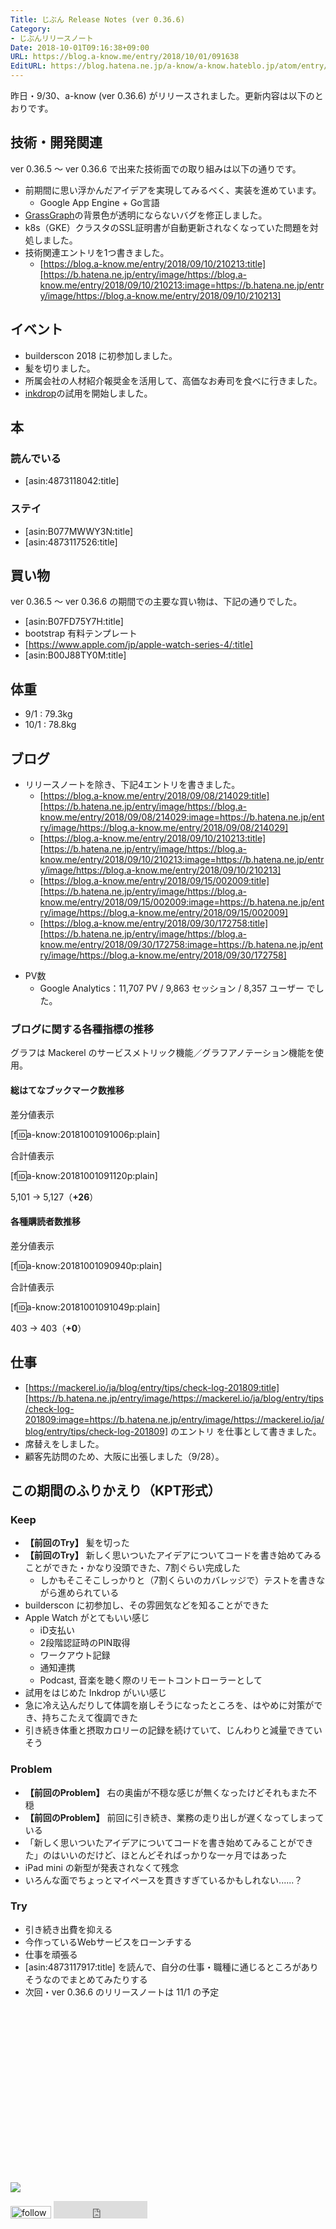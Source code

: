 ```yaml
---
Title: じぶん Release Notes (ver 0.36.6)
Category:
- じぶんリリースノート
Date: 2018-10-01T09:16:38+09:00
URL: https://blog.a-know.me/entry/2018/10/01/091638
EditURL: https://blog.hatena.ne.jp/a-know/a-know.hateblo.jp/atom/entry/10257846132642394716
---
```


昨日・9/30、a-know (ver 0.36.6) がリリースされました。更新内容は以下のとおりです。


<!-- more -->


## 技術・開発関連
ver 0.36.5 〜 ver 0.36.6 で出来た技術面での取り組みは以下の通りです。

- 前期間に思い浮かんだアイデアを実現してみるべく、実装を進めています。
    - Google App Engine + Go言語
- [GrassGraph](https://grass-graph.moshimo.works)の背景色が透明にならないバグを修正しました。
- k8s（GKE）クラスタのSSL証明書が自動更新されなくなっていた問題を対処しました。
- 技術関連エントリを1つ書きました。
    - [https://blog.a-know.me/entry/2018/09/10/210213:title][https://b.hatena.ne.jp/entry/image/https://blog.a-know.me/entry/2018/09/10/210213:image=https://b.hatena.ne.jp/entry/image/https://blog.a-know.me/entry/2018/09/10/210213]


## イベント
- builderscon 2018 に初参加しました。
- 髪を切りました。
- 所属会社の人材紹介報奨金を活用して、高価なお寿司を食べに行きました。
- [inkdrop](https://www.inkdrop.info/)の試用を開始しました。


## 本
### 読んでいる
- [asin:4873118042:title]

### ステイ
- [asin:B077MWWY3N:title]
- [asin:4873117526:title]


## 買い物
ver 0.36.5 〜 ver 0.36.6 の期間での主要な買い物は、下記の通りでした。

- [asin:B07FD75Y7H:title]
- bootstrap 有料テンプレート
- [https://www.apple.com/jp/apple-watch-series-4/:title]
- [asin:B00J88TY0M:title]


## 体重
- 9/1 : 79.3kg
- 10/1 : 78.8kg


## ブログ
- リリースノートを除き、下記4エントリを書きました。
    - [https://blog.a-know.me/entry/2018/09/08/214029:title][https://b.hatena.ne.jp/entry/image/https://blog.a-know.me/entry/2018/09/08/214029:image=https://b.hatena.ne.jp/entry/image/https://blog.a-know.me/entry/2018/09/08/214029]
    - [https://blog.a-know.me/entry/2018/09/10/210213:title][https://b.hatena.ne.jp/entry/image/https://blog.a-know.me/entry/2018/09/10/210213:image=https://b.hatena.ne.jp/entry/image/https://blog.a-know.me/entry/2018/09/10/210213]
    - [https://blog.a-know.me/entry/2018/09/15/002009:title][https://b.hatena.ne.jp/entry/image/https://blog.a-know.me/entry/2018/09/15/002009:image=https://b.hatena.ne.jp/entry/image/https://blog.a-know.me/entry/2018/09/15/002009]
    - [https://blog.a-know.me/entry/2018/09/30/172758:title][https://b.hatena.ne.jp/entry/image/https://blog.a-know.me/entry/2018/09/30/172758:image=https://b.hatena.ne.jp/entry/image/https://blog.a-know.me/entry/2018/09/30/172758]
* PV数
    * Google Analytics：11,707 PV / 9,863 セッション / 8,357 ユーザー でした。


### ブログに関する各種指標の推移

グラフは Mackerel のサービスメトリック機能／グラフアノテーション機能を使用。

#### 総はてなブックマーク数推移

差分値表示

[f:id:a-know:20181001091006p:plain]

合計値表示

[f:id:a-know:20181001091120p:plain]

5,101 → 5,127（<b>+26</b>）


#### 各種購読者数推移

差分値表示

[f:id:a-know:20181001090940p:plain]

合計値表示

[f:id:a-know:20181001091049p:plain]


403 → 403（<b>+0</b>）


## 仕事
- [https://mackerel.io/ja/blog/entry/tips/check-log-201809:title][https://b.hatena.ne.jp/entry/image/https://mackerel.io/ja/blog/entry/tips/check-log-201809:image=https://b.hatena.ne.jp/entry/image/https://mackerel.io/ja/blog/entry/tips/check-log-201809] のエントリ を仕事として書きました。
- 席替えをしました。
- 顧客先訪問のため、大阪に出張しました（9/28）。


## この期間のふりかえり（KPT形式）
### Keep
- **【前回のTry】** 髪を切った
- **【前回のTry】** 新しく思いついたアイデアについてコードを書き始めてみることができた・かなり没頭できた、7割ぐらい完成した
    - しかもそこそこしっかりと（7割くらいのカバレッジで）テストを書きながら進められている
- builderscon に初参加し、その雰囲気などを知ることができた
- Apple Watch がとてもいい感じ
    - iD支払い
    - 2段階認証時のPIN取得
    - ワークアウト記録
    - 通知連携
    - Podcast, 音楽を聴く際のリモートコントローラーとして
- 試用をはじめた Inkdrop がいい感じ
- 急に冷え込んだりして体調を崩しそうになったところを、はやめに対策ができ、持ちこたえて復調できた
- 引き続き体重と摂取カロリーの記録を続けていて、じんわりと減量できていそう

### Problem
- **【前回のProblem】** 右の奥歯が不穏な感じが無くなったけどそれもまた不穏
- **【前回のProblem】** 前回に引き続き、業務の走り出しが遅くなってしまっている
- 「新しく思いついたアイデアについてコードを書き始めてみることができた」のはいいのだけど、ほとんどそればっかりな一ヶ月ではあった
- iPad mini の新型が発表されなくて残念
- いろんな面でちょっとマイペースを貫きすぎているかもしれない......？

### Try
- 引き続き出費を抑える
- 今作っているWebサービスをローンチする
- 仕事を頑張る
- [asin:4873117917:title] を読んで、自分の仕事・職種に通じるところがありそうなのでまとめてみたりする
- 次回・ver 0.36.6 のリリースノートは 11/1 の予定



<div>
<br>
<script async src="//pagead2.googlesyndication.com/pagead/js/adsbygoogle.js"></script>
<!-- article-bottom2 -->
<ins class="adsbygoogle"
     style="display:inline-block;width:300px;height:250px"
     data-ad-client="ca-pub-3463034538369189"
     data-ad-slot="5274552934"></ins>
<script>
(adsbygoogle = window.adsbygoogle || []).push({});
</script>

<a href="http://bit.ly/grass-graph" target='blank' rel="nofollow"><img src="https://cdn-ak.f.st-hatena.com/images/fotolife/a/a-know/20170405/20170405220342.png"></a>
<br>
</div>

<div>
<a href='https://cloud.feedly.com/#subscription%2Ffeed%2Fhttp%3A%2F%2Fblog.a-know.me%2Ffeed'  target='blank'><img id='feedlyFollow' src='https://s3.feedly.com/img/follows/feedly-follow-rectangle-volume-small_2x.png' alt='follow us in feedly' width='65' height='20'></a>



<iframe src="https://blog.hatena.ne.jp/a-know/a-know.hateblo.jp/subscribe/iframe" allowtransparency="true" frameborder="0" scrolling="no" width="150" height="28"></iframe>
</div>


<script src="https://moshi-moshi.moshimo.works/moshimoshi/a_know_blog/2018-10-01-091638?title=%e3%81%98%e3%81%b6%e3%82%93%20Release%20Notes%20%28ver%200%2e36%2e6%29"></script>
